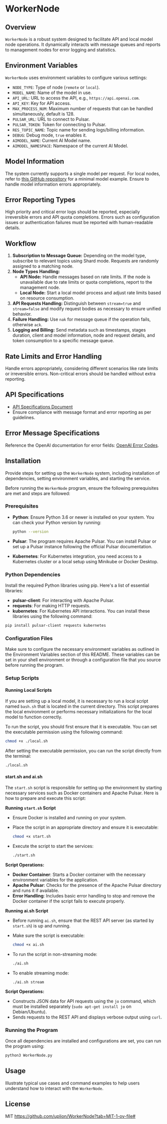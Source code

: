 # WorkerNode

## Overview

`WorkerNode` is a robust system designed to facilitate API and local model node operations. It dynamically interacts with message queues and reports to management nodes for error logging and statistics.

## Environment Variables

`WorkerNode` uses environment variables to configure various settings:

- `NODE_TYPE`: Type of node (`remote` or `local`).
- `MODEL_NAME`: Name of the model in use.
- `API_URL`: URL to access the API, e.g., `https://api.openai.com`.
- `API_KEY`: Key for API access.
- `MAX_PROCESS_NUM`: Maximum number of requests that can be handled simultaneously, default is 128.
- `PULSAR_URL`: URL to connect to Pulsar.
- `PULSAR_TOKEN`: Token for connecting to Pulsar.
- `RES_TOPIC_NAME`: Topic name for sending logs/billing information.
- `DEBUG`: Debug mode, `true` enables it.
- `AIMODEL_NAME`: Current AI Model name.
- `AIMODEL_NAMESPACE`: Namespace of the current AI Model.

## Model Information

The system currently supports a single model per request. For local nodes, refer to [this GitHub repository](https://github.com/Mozilla-Ocho/llamafile) for a minimal model example. Ensure to handle model information errors appropriately.

## Error Reporting Types

High priority and critical error logs should be reported, especially irreversible errors and API quota completions. Errors such as configuration issues or authentication failures must be reported with human-readable details.

## Workflow

1. **Subscription to Message Queue:** Depending on the model type, subscribe to relevant topics using Shard mode. Requests are randomly assigned to a matching node.
2. **Node Types Handling:**
   - **API Node:** Handle messages based on rate limits. If the node is unavailable due to rate limits or quota completions, report to the management node.
   - **Local Node:** Start a local model process and adjust rate limits based on resource consumption.
3. **API Requests Handling:** Distinguish between `stream=true` and `stream=false` and modify request bodies as necessary to ensure unified behavior.
4. **Failure Handling:** Use `nak` for message queue if the operation fails, otherwise `ack`.
5. **Logging and Billing:** Send metadata such as timestamps, stages duration, client and model information, node and request details, and token consumption to a specific message queue.

## Rate Limits and Error Handling

Handle errors appropriately, considering different scenarios like rate limits or irreversible errors. Non-critical errors should be handled without extra reporting.

## API Specifications

- [API Specifications Document](https://www.notion.so/API-5827e55421184ea58716ca67cd04da1b?pvs=21)
- Ensure compliance with message format and error reporting as per guidelines.

## Error Message Specifications

Reference the OpenAI documentation for error fields: [OpenAI Error Codes](https://platform.openai.com/docs/guides/error-codes/api-errors).

## Installation

Provide steps for setting up the `WorkerNode` system, including installation of dependencies, setting environment variables, and starting the service.

Before running the `WorkerNode` program, ensure the following prerequisites are met and steps are followed:

### Prerequisites

- **Python**: Ensure Python 3.6 or newer is installed on your system. You can check your Python version by running:

  ```bash
  python --version
  ```

- **Pulsar**: The program requires Apache Pulsar. You can install Pulsar or set up a Pulsar instance following the official Pulsar documentation.

- **Kubernetes**: For Kubernetes integration, you need access to a Kubernetes cluster or a local setup using Minikube or Docker Desktop.

### Python Dependencies

Install the required Python libraries using pip. Here's a list of essential libraries:

- **pulsar-client**: For interacting with Apache Pulsar.
- **requests**: For making HTTP requests.
- **kubernetes**: For Kubernetes API interactions.
  You can install these libraries using the following command:

```bash
pip install pulsar-client requests kubernetes
```

### Configuration Files

Make sure to configure the necessary environment variables as outlined in the Environment Variables section of this README. These variables can be set in your shell environment or through a configuration file that you source before running the program.

### Setup Scripts

#### Running Local Scripts

If you are setting up a local model, it is necessary to run a local script named `bash.sh` that is located in the current directory. This script prepares the local environment or performs necessary initializations for the local model to function correctly.

To run the script, you should first ensure that it is executable. You can set the executable permission using the following command:

```bash
chmod +x ./local.sh
```

After setting the executable permission, you can run the script directly from the terminal:

```bash
./local.sh
```

#### start.sh and ai.sh

The `start.sh` script is responsible for setting up the environment by starting necessary services such as Docker containers and Apache Pulsar. Here is how to prepare and execute this script:

**Running `start.sh` Script**

- Ensure Docker is installed and running on your system.

- Place the script in an appropriate directory and ensure it is executable:

  ```bash
  chmod +x start.sh
  ```

- Execute the script to start the services:

  ```bash
  ./start.sh
  ```

**Script Operations:**

- **Docker Container**: Starts a Docker container with the necessary environment variables for the application.
- **Apache Pulsar**: Checks for the presence of the Apache Pulsar directory and runs it if available.
- **Error Handling**: Includes basic error handling to stop and remove the Docker container if the script fails to execute properly.

**Running ai.sh Script**

- Before running `ai.sh`, ensure that the REST API server (as started by `start.sh`) is up and running.

- Make sure the script is executable:

  ```bash
  chmod +x ai.sh
  ```

- To run the script in non-streaming mode:

  ```bash
  ./ai.sh
  ```

- To enable streaming mode:

  ```
  ./ai.sh stream
  ```

**Script Operations:**

- Constructs JSON data for API requests using the `jo` command, which must be installed separately (`sudo apt-get install jo` on Debian/Ubuntu).
- Sends requests to the REST API and displays verbose output using `curl`.



### Running the Program

Once all dependencies are installed and configurations are set, you can run the program using:

```bash
python3 WorkerNode.py
```



## Usage

Illustrate typical use cases and command examples to help users understand how to interact with the `WorkerNode`.

## License

MIT https://github.com/uplion/WorkerNode?tab=MIT-1-ov-file#
